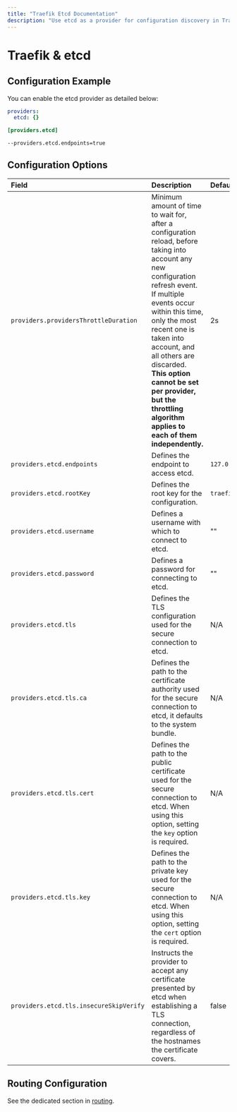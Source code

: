 ```yaml
---
title: "Traefik Etcd Documentation"
description: "Use etcd as a provider for configuration discovery in Traefik Proxy. Automate and store your configurations with Etcd. Read the technical documentation."
---
```


# Traefik & etcd

## Configuration Example

You can enable the etcd provider as detailed below:

```yaml tab="File (YAML)"
providers:
  etcd: {}
```

```toml tab="File (TOML)"
[providers.etcd]
```

```bash tab="CLI"
--providers.etcd.endpoints=true
```

## Configuration Options 

| Field | Description                                               | Default              | Required |
|:------|:----------------------------------------------------------|:---------------------|:---------|
| `providers.providersThrottleDuration` | Minimum amount of time to wait for, after a configuration reload, before taking into account any new configuration refresh event.<br />If multiple events occur within this time, only the most recent one is taken into account, and all others are discarded.<br />**This option cannot be set per provider, but the throttling algorithm applies to each of them independently.** | 2s  | No |
| `providers.etcd.endpoints` | Defines the endpoint to access etcd. |  `127.0.0.1:2379`     | Yes   |
| `providers.etcd.rootKey` | Defines the root key for the configuration. |  `traefik`     | Yes   |
| `providers.etcd.username` | Defines a username with which to connect to etcd. |  ""   | No   |
| `providers.etcd.password` | Defines a password for connecting to etcd. |  ""    | No   |
| `providers.etcd.tls` | Defines the TLS configuration used for the secure connection to etcd. |  N/A    | No   |
| `providers.etcd.tls.ca` | Defines the path to the certificate authority used for the secure connection to etcd, it defaults to the system bundle.  |  N/A   | No   |
| `providers.etcd.tls.cert` | Defines the path to the public certificate used for the secure connection to etcd. When using this option, setting the `key` option is required. |  N/A   | Yes   |
| `providers.etcd.tls.key` | Defines the path to the private key used for the secure connection to etcd. When using this option, setting the `cert` option is required. |  N/A   | Yes   |
| `providers.etcd.tls.insecureSkipVerify` | Instructs the provider to accept any certificate presented by etcd when establishing a TLS connection, regardless of the hostnames the certificate covers. | false   | No   |

## Routing Configuration

See the dedicated section in [routing](../../../../routing/providers/kv.md).
